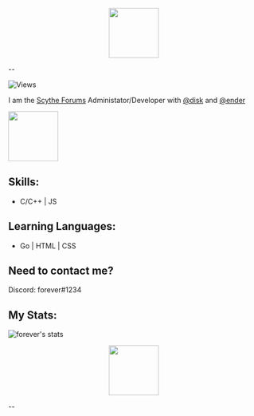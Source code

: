 <p align="center">
  <img width="100" height="100" src="">
</p>--

![Views](https://komarev.com/ghpvc/?username=mesh)

I am the [Scythe Forums](https://scythe.in) Administator/Developer with [@disk](https://github.com.disk) and [@ender](https://github.com/ender)

<p align="left">
  <img width="100" height="100" src="https://cdn.discordapp.com/attachments/794092739028975646/839287031191830538/image0.gif">
</p>

Skills:
--
* C/C++ | JS

Learning Languages:
--
* Go | HTML | CSS

Need to contact me?
--
Discord: forever#1234


My Stats:
-------------------------

![forever's stats](https://github-readme-stats.vercel.app/api?username=mesh&show_icons=true&theme=radical)


<p align="center">
  <img width="100" height="100" src="https://cdn.discordapp.com/attachments/794092739028975646/839305917212393512/footer.jpg">
</p>--
